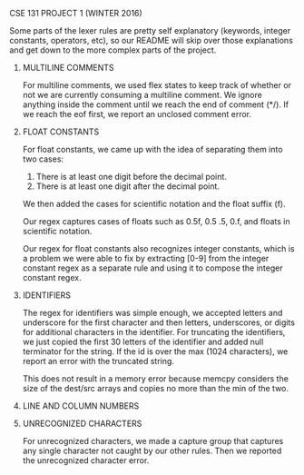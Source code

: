 CSE 131 PROJECT 1 (WINTER 2016)

Some parts of the lexer rules are pretty self explanatory (keywords, integer constants, operators, etc), so our README will skip over those explanations and get down to the more complex parts of the project.

1. MULTILINE COMMENTS

	For multiline comments, we used flex states to keep track of whether or not we are currently consuming a multiline comment. We ignore anything inside the comment until we reach the end of comment (*/). If we reach the eof first, we report an unclosed comment error.

2. FLOAT CONSTANTS

	For float constants, we came up with the idea of separating them into two cases:
	1.	There is at least one digit before the decimal point.
	2.	There is at least one digit after the decimal point.

	We then added the cases for scientific notation and the float suffix (f).

	Our regex captures cases of floats such as 0.5f, 0.5 .5, 0.f, and floats in scientific notation.

	Our regex for float constants also recognizes integer constants, which is a problem we were able to fix by extracting [0-9] from the integer constant regex as a separate rule and using it to compose the integer constant regex.

3. IDENTIFIERS

	The regex for identifiers was simple enough, we accepted letters and underscore for the first character and then letters, underscores, or digits for additional characters in the identifier. For truncating the identifiers, we just copied the first 30 letters of the identifier and added null terminator for the string. If the id is over the max (1024 characters), we report an error with the truncated string.

	This does not result in a memory error because memcpy considers the size of the dest/src arrays and copies no more than the min of the two.

4. LINE AND COLUMN NUMBERS

5. UNRECOGNIZED CHARACTERS

	For unrecognized characters, we made a capture group that captures any single character not caught by our other rules. Then we reported the unrecognized character error.